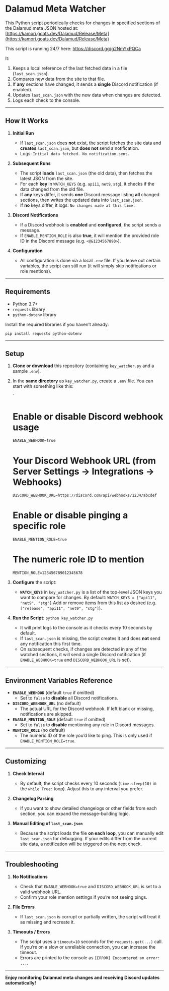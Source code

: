 # Dalamud Meta Watcher

This Python script periodically checks for changes in specified sections of the Dalamud meta JSON hosted at:  
[https://kamori.goats.dev/Dalamud/Release/Meta](https://kamori.goats.dev/Dalamud/Release/Meta)

This script is running 24/7 here: https://discord.gg/g2NmYxPQCa

It:

1. Keeps a local reference of the last fetched data in a file (`last_scan.json`).
2. Compares new data from the site to that file.
3. If **any** sections have changed, it sends a **single** Discord notification (if enabled).
4. Updates `last_scan.json` with the new data when changes are detected.
5. Logs each check to the console.

---

## How It Works

1. **Initial Run**  
   - If `last_scan.json` does **not** exist, the script fetches the site data and **creates** `last_scan.json`, but **does not** send a notification.  
   - Logs: `Initial data fetched. No notification sent.`  

2. **Subsequent Runs**  
   - The script **loads** `last_scan.json` (the old data), then fetches the latest JSON from the site.  
   - For each **key** in `WATCH_KEYS` (e.g. `api11`, `net9`, `stg`), it checks if the data changed from the old file.  
   - If **any** keys differ, it sends **one** Discord message listing **all** changed sections, then writes the updated data into `last_scan.json`.  
   - If **no** keys differ, it logs: `No changes made at this time.`  

3. **Discord Notifications**  
   - If a Discord webhook is **enabled** and **configured**, the script sends a message.  
   - If `ENABLE_MENTION_ROLE` is also **true**, it will mention the provided role ID in the Discord message (e.g. `<@&1234567890>`).  

4. **Configuration**  
   - All configuration is done via a local `.env` file. If you leave out certain variables, the script can still run (it will simply skip notifications or role mentions).

---

## Requirements

- Python 3.7+  
- `requests` library  
- `python-dotenv` library  

Install the required libraries if you haven’t already:

`pip install requests python-dotenv`

---

## Setup

1. **Clone or download** this repository (containing `key_watcher.py` and a sample `.env`).
2. In the **same directory** as `key_watcher.py`, create a `.env` file. You can start with something like this:

   `
   # Enable or disable Discord webhook usage
   `ENABLE_WEBHOOK=true`

   # Your Discord Webhook URL (from Server Settings -> Integrations -> Webhooks)
   `DISCORD_WEBHOOK_URL=https://discord.com/api/webhooks/1234/abcdef`

   # Enable or disable pinging a specific role
   `ENABLE_MENTION_ROLE=true`

   # The numeric role ID to mention
   `MENTION_ROLE=123456789012345678`

3. **Configure** the script:
   - **`WATCH_KEYS`** in `key_watcher.py` is a list of the top-level JSON keys you want to compare for changes. By default:
     `WATCH_KEYS = ["api11", "net9", "stg"]`
     Add or remove items from this list as desired (e.g. `["release", "api11", "net9", "stg"]`).

4. **Run the Script**:
   `python key_watcher.py`
   - It will print logs to the console as it checks every 10 seconds by default.  
   - If `last_scan.json` is missing, the script creates it and does **not** send any notification this first time.  
   - On subsequent checks, if changes are detected in any of the watched sections, it will send a single Discord notification (if `ENABLE_WEBHOOK=true` and `DISCORD_WEBHOOK_URL` is set).

---

## Environment Variables Reference

- **`ENABLE_WEBHOOK`** (default `true` if omitted)  
  - Set to `false` to **disable** all Discord notifications.  
- **`DISCORD_WEBHOOK_URL`** (no default)  
  - The actual URL for the Discord webhook. If left blank or missing, notifications are skipped.  
- **`ENABLE_MENTION_ROLE`** (default `true` if omitted)  
  - Set to `false` to **disable** mentioning any role in Discord messages.  
- **`MENTION_ROLE`** (no default)  
  - The numeric ID of the role you’d like to ping. This is only used if `ENABLE_MENTION_ROLE=true`.

---

## Customizing

1. **Check Interval**  
   - By default, the script checks every 10 seconds (`time.sleep(10)` in the `while True:` loop). Adjust this to any interval you prefer.

2. **Changelog Parsing**  
   - If you want to show detailed changelogs or other fields from each section, you can expand the message-building logic.

3. **Manual Editing of `last_scan.json`**  
   - Because the script loads the file **on each loop**, you can manually edit `last_scan.json` for debugging. If your edits differ from the current site data, a notification will be triggered on the next check.

---

## Troubleshooting

1. **No Notifications**  
   - Check that `ENABLE_WEBHOOK=true` and `DISCORD_WEBHOOK_URL` is set to a valid webhook URL.  
   - Confirm your role mention settings if you’re not seeing pings.  

2. **File Errors**  
   - If `last_scan.json` is corrupt or partially written, the script will treat it as missing and recreate it.  

3. **Timeouts / Errors**  
   - The script uses a `timeout=10` seconds for the `requests.get(...)` call. If you’re on a slow or unreliable connection, you can increase the timeout.  
   - Errors are printed to the console as `[ERROR] Encountered an error: ...`.

---

**Enjoy monitoring Dalamud meta changes and receiving Discord updates automatically!**
